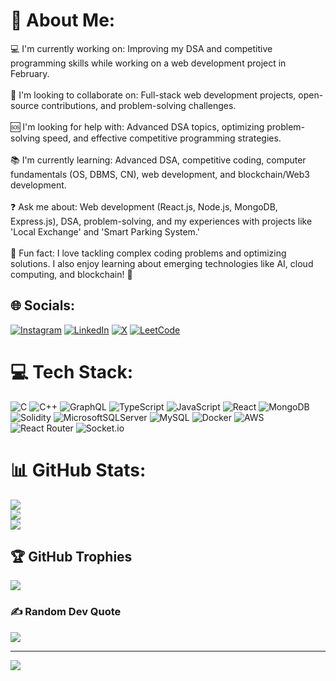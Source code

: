 # 💫 About Me:
💻 I'm currently working on: Improving my DSA and competitive programming skills while working on a web development project in February.<br><br>🤝 I'm looking to collaborate on: Full-stack web development projects, open-source contributions, and problem-solving challenges.<br><br>🆘 I'm looking for help with: Advanced DSA topics, optimizing problem-solving speed, and effective competitive programming strategies.<br><br>📚 I'm currently learning: Advanced DSA, competitive coding, computer fundamentals (OS, DBMS, CN), web development, and blockchain/Web3 development.<br><br>❓ Ask me about: Web development (React.js, Node.js, MongoDB, Express.js), DSA, problem-solving, and my experiences with projects like 'Local Exchange' and 'Smart Parking System.'<br><br>🎉 Fun fact: I love tackling complex coding problems and optimizing solutions. I also enjoy learning about emerging technologies like AI, cloud computing, and blockchain! 🚀


## 🌐 Socials:
[![Instagram](https://img.shields.io/badge/Instagram-%23E4405F.svg?logo=Instagram&logoColor=white)](https://instagram.com/raghavgau7) [![LinkedIn](https://img.shields.io/badge/LinkedIn-%230077B5.svg?logo=linkedin&logoColor=white)](https://linkedin.com/in/pranav-gaur-168522252) [![X](https://img.shields.io/badge/X-black.svg?logo=X&logoColor=white)](https://x.com/PranavGaur04) [![LeetCode](https://img.shields.io/badge/LeetCode-orange.svg?logo=leetcode&logoColor=white)](https://leetcode.com/u/pranav2634)

# 💻 Tech Stack:
![C](https://img.shields.io/badge/c-%2300599C.svg?style=for-the-badge&logo=c&logoColor=white) ![C++](https://img.shields.io/badge/c++-%2300599C.svg?style=for-the-badge&logo=c%2B%2B&logoColor=white) ![GraphQL](https://img.shields.io/badge/-GraphQL-E10098?style=for-the-badge&logo=graphql&logoColor=white) ![TypeScript](https://img.shields.io/badge/typescript-%23007ACC.svg?style=for-the-badge&logo=typescript&logoColor=white) ![JavaScript](https://img.shields.io/badge/javascript-%23323330.svg?style=for-the-badge&logo=javascript&logoColor=%23F7DF1E) ![React](https://img.shields.io/badge/react-%2320232a.svg?style=for-the-badge&logo=react&logoColor=%2361DAFB) ![MongoDB](https://img.shields.io/badge/MongoDB-%234ea94b.svg?style=for-the-badge&logo=mongodb&logoColor=white) ![Solidity](https://img.shields.io/badge/Solidity-%23363636.svg?style=for-the-badge&logo=solidity&logoColor=white) ![MicrosoftSQLServer](https://img.shields.io/badge/Microsoft%20SQL%20Server-CC2927?style=for-the-badge&logo=microsoft%20sql%20server&logoColor=white) ![MySQL](https://img.shields.io/badge/mysql-4479A1.svg?style=for-the-badge&logo=mysql&logoColor=white) ![Docker](https://img.shields.io/badge/docker-%230db7ed.svg?style=for-the-badge&logo=docker&logoColor=white) ![AWS](https://img.shields.io/badge/AWS-%23FF9900.svg?style=for-the-badge&logo=amazon-aws&logoColor=white) ![React Router](https://img.shields.io/badge/React_Router-CA4245?style=for-the-badge&logo=react-router&logoColor=white) ![Socket.io](https://img.shields.io/badge/Socket.io-black?style=for-the-badge&logo=socket.io&badgeColor=010101)
# 📊 GitHub Stats:
![](https://github-readme-stats.vercel.app/api?username=PranavGaur7&theme=dark&hide_border=false&include_all_commits=false&count_private=false)<br/>
![](https://github-readme-streak-stats.herokuapp.com/?user=PranavGaur7&theme=dark&hide_border=false)<br/>
![](https://github-readme-stats.vercel.app/api/top-langs/?username=PranavGaur7&theme=dark&hide_border=false&include_all_commits=false&count_private=false&layout=compact)

## 🏆 GitHub Trophies
![](https://github-profile-trophy.vercel.app/?username=PranavGaur7&theme=radical&no-frame=false&no-bg=true&margin-w=4)

### ✍️ Random Dev Quote
![](https://quotes-github-readme.vercel.app/api?type=horizontal&theme=radical)

---
[![](https://visitcount.itsvg.in/api?id=PranavGaur7&icon=0&color=0)](https://visitcount.itsvg.in)
